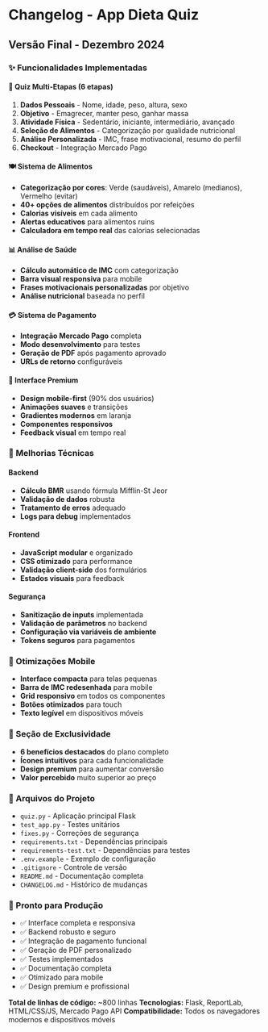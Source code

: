 # Changelog - App Dieta Quiz

## Versão Final - Dezembro 2024

### ✨ Funcionalidades Implementadas

#### 🎯 Quiz Multi-Etapas (6 etapas)
1. **Dados Pessoais** - Nome, idade, peso, altura, sexo
2. **Objetivo** - Emagrecer, manter peso, ganhar massa
3. **Atividade Física** - Sedentário, iniciante, intermediário, avançado
4. **Seleção de Alimentos** - Categorização por qualidade nutricional
5. **Análise Personalizada** - IMC, frase motivacional, resumo do perfil
6. **Checkout** - Integração Mercado Pago

#### 🍽️ Sistema de Alimentos
- **Categorização por cores**: Verde (saudáveis), Amarelo (medianos), Vermelho (evitar)
- **40+ opções de alimentos** distribuídos por refeições
- **Calorias visíveis** em cada alimento
- **Alertas educativos** para alimentos ruins
- **Calculadora em tempo real** das calorias selecionadas

#### 📊 Análise de Saúde
- **Cálculo automático de IMC** com categorização
- **Barra visual responsiva** para mobile
- **Frases motivacionais personalizadas** por objetivo
- **Análise nutricional** baseada no perfil

#### 💳 Sistema de Pagamento
- **Integração Mercado Pago** completa
- **Modo desenvolvimento** para testes
- **Geração de PDF** após pagamento aprovado
- **URLs de retorno** configuráveis

#### 🎨 Interface Premium
- **Design mobile-first** (90% dos usuários)
- **Animações suaves** e transições
- **Gradientes modernos** em laranja
- **Componentes responsivos**
- **Feedback visual** em tempo real

### 🔧 Melhorias Técnicas

#### Backend
- **Cálculo BMR** usando fórmula Mifflin-St Jeor
- **Validação de dados** robusta
- **Tratamento de erros** adequado
- **Logs para debug** implementados

#### Frontend
- **JavaScript modular** e organizado
- **CSS otimizado** para performance
- **Validação client-side** dos formulários
- **Estados visuais** para feedback

#### Segurança
- **Sanitização de inputs** implementada
- **Validação de parâmetros** no backend
- **Configuração via variáveis de ambiente**
- **Tokens seguros** para pagamentos

### 📱 Otimizações Mobile
- **Interface compacta** para telas pequenas
- **Barra de IMC redesenhada** para mobile
- **Grid responsivo** em todos os componentes
- **Botões otimizados** para touch
- **Texto legível** em dispositivos móveis

### 🎁 Seção de Exclusividade
- **6 benefícios destacados** do plano completo
- **Ícones intuitivos** para cada funcionalidade
- **Design premium** para aumentar conversão
- **Valor percebido** muito superior ao preço

### 📄 Arquivos do Projeto
- `quiz.py` - Aplicação principal Flask
- `test_app.py` - Testes unitários
- `fixes.py` - Correções de segurança
- `requirements.txt` - Dependências principais
- `requirements-test.txt` - Dependências para testes
- `.env.example` - Exemplo de configuração
- `.gitignore` - Controle de versão
- `README.md` - Documentação completa
- `CHANGELOG.md` - Histórico de mudanças

### 🚀 Pronto para Produção
- ✅ Interface completa e responsiva
- ✅ Backend robusto e seguro
- ✅ Integração de pagamento funcional
- ✅ Geração de PDF personalizado
- ✅ Testes implementados
- ✅ Documentação completa
- ✅ Otimizado para mobile
- ✅ Design premium e profissional

**Total de linhas de código:** ~800 linhas
**Tecnologias:** Flask, ReportLab, HTML/CSS/JS, Mercado Pago API
**Compatibilidade:** Todos os navegadores modernos e dispositivos móveis
